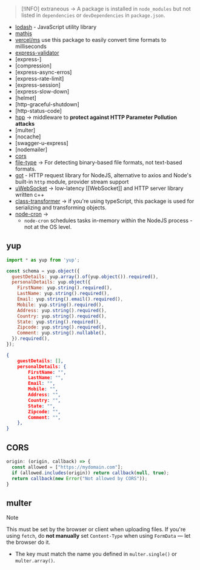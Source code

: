 > [!INFO] 
> extraneous -> A package is installed in `node_modules` but not listed in `dependencies` or `devDependencies` in `package.json`.

- [lodash](https://www.npmjs.com/package/lodash) - JavaScript utility library
- [mathjs](https://mathjs.org/)
- [vercel/ms](https://github.com/vercel/ms) use this package to easily convert time formats to milliseconds
- [express-validator]()
- [express-]
- [compression]
- [express-async-erros]
- [express-rate-limit]
- [express-session]
- [express-slow-down]
- [helmet]
- [http-graceful-shutdown]
- [http-status-code]
- [hpp](https://www.npmjs.com/package/hpp/v/0.1.2) -> middleware to **protect against HTTP Parameter Pollution attacks**
- [multer]
- [nocache]
- [swagger-u-express]
- [nodemailer]
- [cors](https://www.npmjs.com/package/cors)
- [file-type](https://www.npmjs.com/package/file-type) -> For detecting binary-based file formats, not text-based formats.
- [got]() - HTTP request library for NodeJS, alternative to axios and Node's built-in `http` module, provider stream support
- [uWebSocket](https://github.com/uNetworking/uWebSockets) -> low-latency [[WebSocket]] and HTTP server library written c++
- [class-transformer](https://www.npmjs.com/package/class-transformer) -> if you're using typeScript, this package is used for serializing and transforming objects.
- [node-cron](https://www.npmjs.com/package/node-cron) -> 
	- `node-cron` schedules tasks in-memory within the NodeJS process - not at the OS level.

## yup
```js
import * as yup from 'yup';

const schema = yup.object({
  guestDetails: yup.array().of(yup.object()).required(),
  personalDetails: yup.object({
    FirstName: yup.string().required(),
    LastName: yup.string().required(),
    Email: yup.string().email().required(),
    Mobile: yup.string().required(),
    Address: yup.string().required(),
    Country: yup.string().required(),
    State: yup.string().required(),
    Zipcode: yup.string().required(),
    Comment: yup.string().nullable(),
  }).required(),
});

```

```json
{
	guestDetails: [],
	personalDetails: {
		FirstName: "",
		LastName: "",
		Email: "",
		Mobile: "",
		Address: "",
		Country: "",
		State: "",
		Zipcode: "",
		Comment: "",
	},
}
```

## CORS
```js
origin: (origin, callback) => {
  const allowed = ["https://mydomain.com"];
  if (allowed.includes(origin)) return callback(null, true);
  return callback(new Error("Not allowed by CORS"));
}

```

## multer

> [!NOTE]
> This must be set by the browser or client when uploading files. If you're using `fetch`, do **not manually** set `Content-Type` when using `FormData` — let the browser do it.
> - The key must match the name you defined in `multer.single()` or `multer.array()`.
